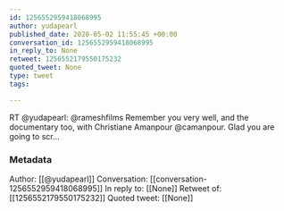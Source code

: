 ```yaml
---
id: 1256552959418068995
author: yudapearl
published_date: 2020-05-02 11:55:45 +00:00
conversation_id: 1256552959418068995
in_reply_to: None
retweet: 1256552179550175232
quoted_tweet: None
type: tweet
tags:

---
```


RT @yudapearl: @rameshfilms Remember you very well, and the documentary too, with Christiane Amanpour @camanpour. Glad you are going to scr…

### Metadata

Author: [[@yudapearl]]
Conversation: [[conversation-1256552959418068995]]
In reply to: [[None]]
Retweet of: [[1256552179550175232]]
Quoted tweet: [[None]]
